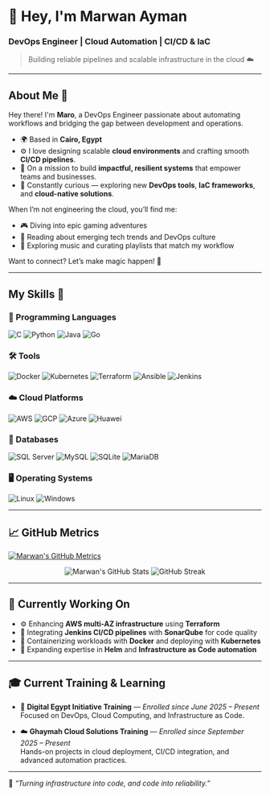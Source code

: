 # 👋 Hey, I'm Marwan Ayman  
### DevOps Engineer | Cloud Automation | CI/CD & IaC  
> Building reliable pipelines and scalable infrastructure in the cloud ☁️  

---

## About Me 🌟  
Hey there! I'm **Maro**, a DevOps Engineer passionate about automating workflows and bridging the gap between development and operations.  

* 🌍 Based in **Cairo, Egypt**  
* ⚙️ I love designing scalable **cloud environments** and crafting smooth **CI/CD pipelines**.  
* 🚀 On a mission to build **impactful, resilient systems** that empower teams and businesses.  
* 🧠 Constantly curious — exploring new **DevOps tools**, **IaC frameworks**, and **cloud-native solutions**.

When I’m not engineering the cloud, you’ll find me:  
* 🎮 Diving into epic gaming adventures  
* 📖 Reading about emerging tech trends and DevOps culture  
* 🎵 Exploring music and curating playlists that match my workflow  

Want to connect? Let’s make magic happen! 🌈  

---

## My Skills 🚀  

### 🚀 Programming Languages  
<p>
  <img src="https://img.shields.io/badge/C-A8B9CC?style=for-the-badge&logo=c&logoColor=white" alt="C" />
  <img src="https://img.shields.io/badge/Python-3670A0?style=for-the-badge&logo=python&logoColor=ffdd54" alt="Python" />
  <img src="https://img.shields.io/badge/Java-ED8B00?style=for-the-badge&logo=openjdk&logoColor=white" alt="Java" />
  <img src="https://img.shields.io/badge/Go-00ADD8?style=for-the-badge&logo=go&logoColor=white" alt="Go" />
</p>

### 🛠️ Tools  
<p>
  <img src="https://img.shields.io/badge/Docker-2496ED?style=for-the-badge&logo=docker&logoColor=white" alt="Docker" />
  <img src="https://img.shields.io/badge/Kubernetes-326CE5?style=for-the-badge&logo=kubernetes&logoColor=white" alt="Kubernetes" />
  <img src="https://img.shields.io/badge/Terraform-7B42BC?style=for-the-badge&logo=terraform&logoColor=white" alt="Terraform" />
  <img src="https://img.shields.io/badge/Ansible-EE0000?style=for-the-badge&logo=ansible&logoColor=white" alt="Ansible" />
  <img src="https://img.shields.io/badge/Jenkins-D24939?style=for-the-badge&logo=jenkins&logoColor=white" alt="Jenkins" />
</p>

### ☁️ Cloud Platforms  
<p>
  <img src="https://custom-icon-badges.demolab.com/badge/AWS-FF9900?style=for-the-badge&logo=aws&logoColor=white" alt="AWS" />
  <img src="https://img.shields.io/badge/GCP-4285F4?style=for-the-badge&logo=googlecloud&logoColor=white" alt="GCP" />
  <img src="https://custom-icon-badges.demolab.com/badge/Azure-0078D4?style=for-the-badge&logo=microsoftazure&logoColor=white" alt="Azure" />
  <img src="https://img.shields.io/badge/Huawei-FF0000?style=for-the-badge&logo=huawei&logoColor=white" alt="Huawei" />
</p>

### 💾 Databases  
<p>
  <img src="https://custom-icon-badges.demolab.com/badge/SQL_Server-0078D4?style=for-the-badge&logo=mssqlserver-white&logoColor=white" alt="SQL Server" />
  <img src="https://img.shields.io/badge/MySQL-4479A1?style=for-the-badge&logo=mysql&logoColor=white" alt="MySQL" />
  <img src="https://img.shields.io/badge/SQLite-07405E?style=for-the-badge&logo=sqlite&logoColor=white" alt="SQLite" />
  <img src="https://img.shields.io/badge/MariaDB-003545?style=for-the-badge&logo=mariadb&logoColor=white" alt="MariaDB" />
</p>

### 🖥️ Operating Systems  
<p>
  <img src="https://img.shields.io/badge/Linux-FCC624?style=for-the-badge&logo=linux&logoColor=black" alt="Linux" />
  <img src="https://custom-icon-badges.demolab.com/badge/Windows-0078D6?style=for-the-badge&logo=windows11&logoColor=white" alt="Windows" />
</p>

---

## 📈 GitHub Metrics  
[![Marwan's GitHub Metrics](https://github-readme-activity-graph.vercel.app/graph?username=maroayman&theme=react-dark)](https://github.com/ashutosh00710/github-readme-activity-graph)

<p align="center">
  <img src="https://github-readme-stats.vercel.app/api?username=maroayman&show_icons=true&theme=tokyonight" alt="Marwan's GitHub Stats" />
  <img src="https://streak-stats.demolab.com?user=maroayman&theme=tokyonight" alt="GitHub Streak" />
</p>

---

## 🧠 Currently Working On  
* ⚙️ Enhancing **AWS multi-AZ infrastructure** using **Terraform**  
* 🚀 Integrating **Jenkins CI/CD pipelines** with **SonarQube** for code quality  
* 🐳 Containerizing workloads with **Docker** and deploying with **Kubernetes**  
* 🧩 Expanding expertise in **Helm** and **Infrastructure as Code automation**

---

## 🎓 Current Training & Learning  
* 📘 **Digital Egypt Initiative Training** — *Enrolled since June 2025 – Present*  
  Focused on DevOps, Cloud Computing, and Infrastructure as Code.  

* ☁️ **Ghaymah Cloud Solutions Training** — *Enrolled since September 2025 – Present*  
  Hands-on projects in cloud deployment, CI/CD integration, and advanced automation practices.  

---

💬 _“Turning infrastructure into code, and code into reliability.”_  
